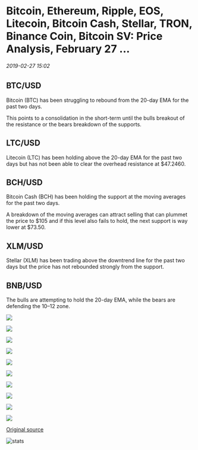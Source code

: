 # Bitcoin, Ethereum, Ripple, EOS, Litecoin, Bitcoin Cash, Stellar, TRON, Binance Coin, Bitcoin SV: Price Analysis, February 27 ...

###### 2019-02-27 15:02

## BTC/USD

Bitcoin (BTC) has been struggling to rebound from the 20-day EMA for the past two days.

This points to a consolidation in the short-term until the bulls breakout of the resistance or the bears breakdown of the supports.

## LTC/USD

Litecoin (LTC) has been holding above the 20-day EMA for the past two days but has not been able to clear the overhead resistance at $47.2460.

## BCH/USD

Bitcoin Cash (BCH) has been holding the support at the moving averages for the past two days.

A breakdown of the moving averages can attract selling that can plummet the price to $105 and if this level also fails to hold, the next support is way lower at $73.50.

## XLM/USD

Stellar (XLM) has been trading above the downtrend line for the past two days but the price has not rebounded strongly from the support.

## BNB/USD

The bulls are attempting to hold the 20-day EMA, while the bears are defending the $10–$12 zone.

![](https://s3.cointelegraph.com/storage/uploads/view/152b2adbd1d2510846815105bc3c554a.png)

![](https://s3.cointelegraph.com/storage/uploads/view/5e1b94324bb34679fc467b7667e111ca.png)

![](https://s3.cointelegraph.com/storage/uploads/view/d5f4635a7cb64b0eb58084f64ec65b25.png)

![](https://s3.cointelegraph.com/storage/uploads/view/5efd5d5938c61e911d58b7c09956bb76.png)

![](https://s3.cointelegraph.com/storage/uploads/view/ea9346d84a404620dc4ff2bef643c012.png)

![](https://s3.cointelegraph.com/storage/uploads/view/a4293da0f32add741a46d81952dcba33.png)

![](https://s3.cointelegraph.com/storage/uploads/view/aa38c2bfa576bd18704d332f9f48ffc4.png)

![](https://s3.cointelegraph.com/storage/uploads/view/5285cf5eaf9a40adf9ad29dde7ca577d.png)

![](https://s3.cointelegraph.com/storage/uploads/view/81c7f5f0b264c445d3936bfca8237cf9.png)

![](https://s3.cointelegraph.com/storage/uploads/view/321bb6b4323faffe07bd6bc25df57daf.png)

[Original source](https://cointelegraph.com/news/bitcoin-ethereum-ripple-eos-litecoin-bitcoin-cash-stellar-tron-binance-coin-bitcoin-sv-price-analysis-february-27)

![stats](https://c.statcounter.com/11760860/0/a89fa40b/1/ "stats")